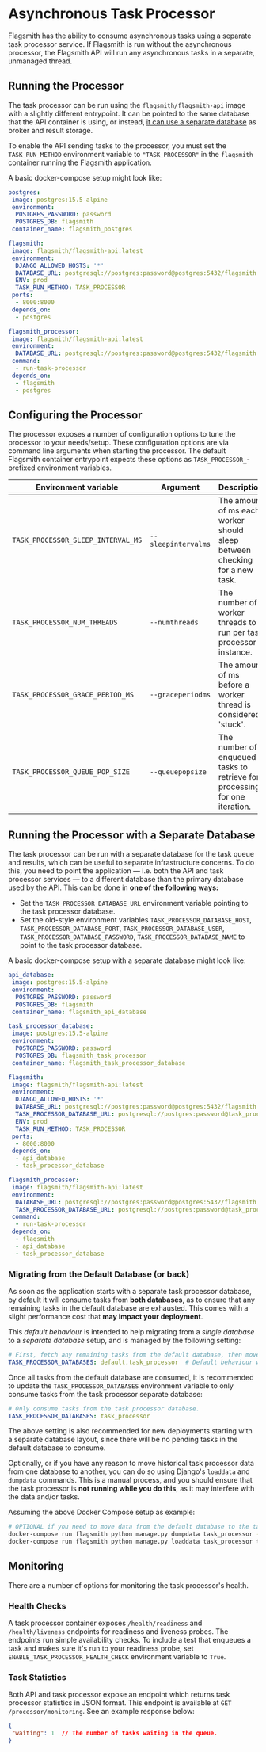 # Asynchronous Task Processor

Flagsmith has the ability to consume asynchronous tasks using a separate task processor service. If Flagsmith is run without the asynchronous processor, the Flagsmith API will run any asynchronous tasks in a separate, unmanaged thread.

## Running the Processor

The task processor can be run using the `flagsmith/flagsmith-api` image with a slightly different entrypoint. It can be pointed to the same database that the API container is using, or instead, [it can use a separate database](#running-the-processor-with-a-separate-database) as broker and result storage.

To enable the API sending tasks to the processor, you must set the `TASK_RUN_METHOD` environment variable to `"TASK_PROCESSOR"` in the `flagsmith` container running the Flagsmith application.

A basic docker-compose setup might look like:

```yaml
postgres:
 image: postgres:15.5-alpine
 environment:
  POSTGRES_PASSWORD: password
  POSTGRES_DB: flagsmith
 container_name: flagsmith_postgres

flagsmith:
 image: flagsmith/flagsmith-api:latest
 environment:
  DJANGO_ALLOWED_HOSTS: '*'
  DATABASE_URL: postgresql://postgres:password@postgres:5432/flagsmith
  ENV: prod
  TASK_RUN_METHOD: TASK_PROCESSOR
 ports:
  - 8000:8000
 depends_on:
  - postgres

flagsmith_processor:
 image: flagsmith/flagsmith-api:latest
 environment:
  DATABASE_URL: postgresql://postgres:password@postgres:5432/flagsmith
 command:
  - run-task-processor
 depends_on:
  - flagsmith
  - postgres
```

## Configuring the Processor

The processor exposes a number of configuration options to tune the processor to your needs/setup. These configuration options are via command line arguments when starting the processor. The default Flagsmith container entrypoint expects these options as `TASK_PROCESSOR_`-prefixed environment variables.

| Environment variable               | Argument            | Description                                                                | Default |
| ---------------------------------- | ------------------- | -------------------------------------------------------------------------- | ------- |
| `TASK_PROCESSOR_SLEEP_INTERVAL_MS` | `--sleepintervalms` | The amount of ms each worker should sleep between checking for a new task. | 500     |
| `TASK_PROCESSOR_NUM_THREADS`       | `--numthreads`      | The number of worker threads to run per task processor instance.           | 5       |
| `TASK_PROCESSOR_GRACE_PERIOD_MS`   | `--graceperiodms`   | The amount of ms before a worker thread is considered 'stuck'.             | 20000   |
| `TASK_PROCESSOR_QUEUE_POP_SIZE`    | `--queuepopsize`    | The number of enqueued tasks to retrieve for processing for one iteration. | 10      |

## Running the Processor with a Separate Database

The task processor can be run with a separate database for the task queue and results, which can be useful to separate infrastructure concerns. To do this, you need to point the application — i.e. both the API and task processor services — to a different database than the primary database used by the API. This can be done in **one of the following ways:**

- Set the `TASK_PROCESSOR_DATABASE_URL` environment variable pointing to the task processor database.
- Set the old-style environment variables `TASK_PROCESSOR_DATABASE_HOST`, `TASK_PROCESSOR_DATABASE_PORT`, `TASK_PROCESSOR_DATABASE_USER`, `TASK_PROCESSOR_DATABASE_PASSWORD`, `TASK_PROCESSOR_DATABASE_NAME` to point to the task processor database.

A basic docker-compose setup with a separate database might look like:

```yaml
api_database:
 image: postgres:15.5-alpine
 environment:
  POSTGRES_PASSWORD: password
  POSTGRES_DB: flagsmith
 container_name: flagsmith_api_database

task_processor_database:
 image: postgres:15.5-alpine
 environment:
  POSTGRES_PASSWORD: password
  POSTGRES_DB: flagsmith_task_processor
 container_name: flagsmith_task_processor_database

flagsmith:
 image: flagsmith/flagsmith-api:latest
 environment:
  DJANGO_ALLOWED_HOSTS: '*'
  DATABASE_URL: postgresql://postgres:password@postgres:5432/flagsmith
  TASK_PROCESSOR_DATABASE_URL: postgresql://postgres:password@task_processor_database:5432/flagsmith_task_processor
  ENV: prod
  TASK_RUN_METHOD: TASK_PROCESSOR
 ports:
  - 8000:8000
 depends_on:
  - api_database
  - task_processor_database

flagsmith_processor:
 image: flagsmith/flagsmith-api:latest
 environment:
  DATABASE_URL: postgresql://postgres:password@postgres:5432/flagsmith
  TASK_PROCESSOR_DATABASE_URL: postgresql://postgres:password@task_processor_database:5432/flagsmith_task_processor
 command:
  - run-task-processor
 depends_on:
  - flagsmith
  - api_database
  - task_processor_database
```

### Migrating from the Default Database (or back)

As soon as the application starts with a separate task processor database, by default it will consume tasks from **both databases**, as to ensure that any remaining tasks in the default database are exhausted. This comes with a slight performance cost that **may impact your deployment**.

This _default behaviour_ is intended to help migrating from a _single database_ to a _separate database_ setup, and is managed by the following setting:

```yaml
# First, fetch any remaining tasks from the default database, then move onto the task processor database.
TASK_PROCESSOR_DATABASES: default,task_processor  # Default behaviour when a separate database is used
```

Once all tasks from the default database are consumed, it is recommended to update the `TASK_PROCESSOR_DATABASES` environment variable to only consume tasks from the task processor separate database:

```yaml
# Only consume tasks from the task processor database.
TASK_PROCESSOR_DATABASES: task_processor
```

The above setting is also recommended for new deployments starting with a separate database layout, since there will be no pending tasks in the default database to consume.

Optionally, or if you have any reason to move historical task processor data from one database to another, you can do so using Django's `loaddata` and `dumpdata` commands. This is a manual process, and you should ensure that the task processor is **not running while you do this**, as it may interfere with the data and/or tasks.

Assuming the above Docker Compose setup as example:

```bash
# OPTIONAL if you need to move data from the default database to the task processor database
docker-compose run flagsmith python manage.py dumpdata task_processor --database default --output task_processor.json.gz
docker-compose run flagsmith python manage.py loaddata task_processor task_processor.json.gz --database task_processor
```

## Monitoring

There are a number of options for monitoring the task processor's health.

### Health Checks

A task processor container exposes `/health/readiness` and `/health/liveness` endpoints for readiness and liveness probes. The endpoints run simple availability checks. To include a test that enqueues a task and makes sure it's run to your readiness probe, set `ENABLE_TASK_PROCESSOR_HEALTH_CHECK` environment variable to `True`.

### Task Statistics

Both API and task processor expose an endpoint which returns task processor statistics in JSON format. This endpoint is available at `GET /processor/monitoring`. See an example response below:

```json
{
 "waiting": 1  // The number of tasks waiting in the queue.
}
```
